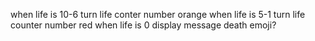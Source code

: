 when life is 10-6 turn life conter number orange
when life is 5-1 turn life counter number red
when life is 0 display message death emoji?
